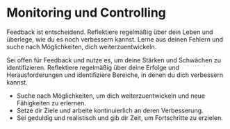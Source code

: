 # Monitoring und Controlling
Feedback ist entscheidend. Reflektiere regelmäßig über dein Leben und überlege, wie du es noch verbessern kannst. Lerne aus deinen Fehlern und suche nach Möglichkeiten, dich weiterzuentwickeln.

Sei offen für Feedback und nutze es, um deine Stärken und Schwächen zu identifizieren.
Reflektiere regelmäßig über deine Erfolge und Herausforderungen und identifiziere Bereiche, in denen du dich verbessern kannst.

- Suche nach Möglichkeiten, um dich weiterzuentwickeln und neue Fähigkeiten zu erlernen.
- Setze dir Ziele und arbeite kontinuierlich an deren Verbesserung.
- Sei geduldig und realistisch und gib dir Zeit, um Fortschritte zu erzielen.
